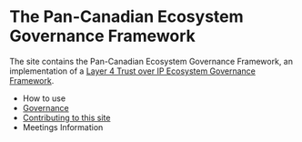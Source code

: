 # The Pan-Canadian Ecosystem Governance Framework

The site contains the Pan-Canadian Ecosystem Governance Framework, an 
implementation of a [Layer 4 Trust over IP Ecosystem Governance Framework]().

* How to use
* [Governance](Governance.md)
* [Contributing to this site](CONTRIBUTING.md)
* Meetings Information
